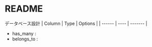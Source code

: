 # README

データベース設計
| Column | Type | Options |
| ------ | ---- | ------- |

- has_many :
- belongs_to :
